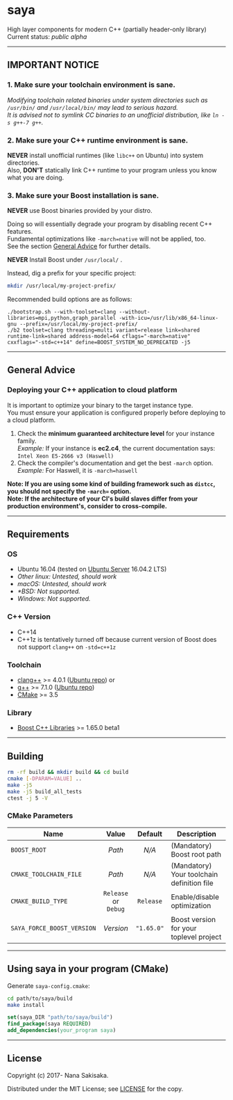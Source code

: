 # saya

High layer components for modern C++ (partially header-only library)  
Current status: _public alpha_

---

## IMPORTANT NOTICE

### 1. **Make sure your toolchain environment is sane.**

_Modifying toolchain related binaries under system directories such as `/usr/bin/` and `/usr/local/bin/` may lead to serious hazard._  
_It is advised not to symlink CC binaries to an unofficial distribution, like `ln -s g++-7 g++`._

### 2. **Make sure your C++ runtime environment is sane.**

**NEVER** install unofficial runtimes (like `libc++` on Ubuntu) into system directories.  
Also, **DON'T** statically link C++ runtime to your program unless you know what you are doing.

### 3. **Make sure your Boost installation is sane.**

**NEVER** use Boost binaries provided by your distro.

Doing so will essentially degrade your program by disabling recent C++ features.  
Fundamental optimizations like `-march=native` will not be applied, too.  
See the section [General Advice](#general-advice) for further details.

**NEVER** Install Boost under `/usr/local/` .

Instead, dig a prefix for your specific project:

```bash
mkdir /usr/local/my-project-prefix/
```

Recommended build options are as follows:

    ./bootstrap.sh --with-toolset=clang --without-libraries=mpi,python,graph_parallel -with-icu=/usr/lib/x86_64-linux-gnu --prefix=/usr/local/my-project-prefix/
    ./b2 toolset=clang threading=multi variant=release link=shared runtime-link=shared address-model=64 cflags="-march=native" cxxflags="-std=c++14" define=BOOST_SYSTEM_NO_DEPRECATED -j5

---

## <a name="general-advice"></a>General Advice

### Deploying your C++ application to cloud platform

It is important to optimize your binary to the target instance type.  
You must ensure your application is configured properly before deploying to a cloud platform.

1. Check the **minimum guaranteed architecture level** for your instance family.  
  _Example:_ If your instance is **ec2.c4**, the current documentation says: `Intel Xeon E5-2666 v3 (Haswell)`
2. Check the compiler's documentation and get the best `-march` option.  
  _Example:_ For Haswell, it is `-march=haswell`

**Note: If you are using some kind of building framework such as `distcc`, you should not specify the `-march=` option.**  
**Note: If the architecture of your CI's build slaves differ from your production environment's, consider to cross-compile.**


---

## Requirements

### OS

- Ubuntu 16.04 (tested on [Ubuntu Server](https://www.ubuntu.com/download/server) 16.04.2 LTS)
- _Other linux: Untested, should work_
- _macOS: Untested, should work_
- _*BSD: Not supported._
- _Windows: Not supported._

### C++ Version

- C++14
- C++1z is tentatively turned off because current version of Boost does not support `clang++` on `-std=c++1z`

### Toolchain

- [clang++](http://clang.llvm.org/cxx_status.html) >= 4.0.1 ([Ubuntu repo](http://apt.llvm.org/)) or
- [g++](https://gcc.gnu.org/projects/cxx-status.html) >= 7.1.0 ([Ubuntu repo](https://launchpad.net/~ubuntu-toolchain-r/+archive/ubuntu/test))
- [CMake](http://www.cmake.org/) >= 3.5

### Library

- [Boost C++ Libraries](http://www.boost.org/) >= 1.65.0 beta1

---

## Building

```bash
rm -rf build && mkdir build && cd build
cmake [-DPARAM=VALUE] ..
make -j5
make -j5 build_all_tests
ctest -j 5 -V
```

### CMake Parameters

| Name | Value | Default | Description |
|---|:---:|:---:|---|
| `BOOST_ROOT` | _Path_ | _N/A_ |  (Mandatory) Boost root path |
| `CMAKE_TOOLCHAIN_FILE` | _Path_ | _N/A_ |  (Mandatory) Your toolchain definition file |
| `CMAKE_BUILD_TYPE` | `Release` or `Debug` | `Release` |  Enable/disable optimization |
| `SAYA_FORCE_BOOST_VERSION` | _Version_ | `"1.65.0"` | Boost version for your toplevel project |

---

## Using saya in your program (CMake)

Generate `saya-config.cmake`:

```bash
cd path/to/saya/build
make install
```

```cmake
set(saya_DIR "path/to/saya/build")
find_package(saya REQUIRED)
add_dependencies(your_program saya)
```

---

## License
Copyright (c) 2017- Nana Sakisaka.

Distributed under the MIT License; see [LICENSE](LICENSE) for the copy.

